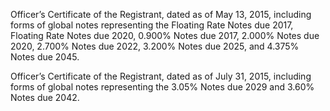 Officer’s Certificate of the Registrant, dated as of May 13, 2015, including forms
of global notes representing the Floating Rate Notes due 2017, Floating Rate
Notes  due  2020,  0.900%  Notes  due  2017,  2.000%  Notes  due  2020,  2.700%
Notes due 2022, 3.200% Notes due 2025, and 4.375% Notes due 2045.

Officer’s Certificate of the Registrant, dated as of July 31, 2015, including forms
of global notes representing the 3.05% Notes due 2029 and 3.60% Notes due
2042.